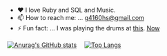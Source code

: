 - ♥ I love Ruby and SQL and Music.
- 📫 How to reach me: ... [g4160hs@gmail.com](mailto:g4160hs@gmail.com)
- ⚡ Fun fact: ... I was playing the drums at [this](https://www.youtube.com/watch?v=DUdJDSBQzBw). [Now](https://www.youtube.com/watch?v=2piA1RRuv_g)

[![Anurag's GitHub stats](https://github-readme-stats.vercel.app/api?username=tashirosota&count_private=true&show_icons=true&hide=issues&theme=solarized-light)](https://github.com/anuraghazra/github-readme-stats) 　[![Top Langs](https://github-readme-stats.vercel.app/api/top-langs/?username=tashirosota&count_private=true&layout=compact&theme=solarized-light)](https://github.com/anuraghazra/github-readme-stats)
